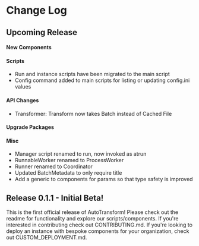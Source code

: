 # Change Log

## Upcoming Release

#### New Components

#### Scripts

 - Run and instance scripts have been migrated to the main script
 - Config command added to main scripts for listing or updating config.ini values

#### API Changes

 - Transformer: Transform now takes Batch instead of Cached File

#### Upgrade Packages

#### Misc

- Manager script renamed to run, now invoked as atrun
- RunnableWorker renamed to ProcessWorker
- Runner renamed to Coordinator
- Updated BatchMetadata to only require title
- Add a generic to components for params so that type safety is improved

## Release 0.1.1 - Initial Beta!

This is the first official release of AutoTransform! Please check out the readme for functionality and explore our scripts/components. If you're interested in contributing check out CONTRIBUTING.md. If you're looking to deploy an instance with bespoke components for your organization, check out CUSTOM_DEPLOYMENT.md.